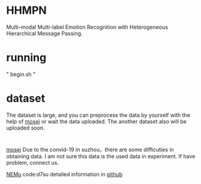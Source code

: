 # HHMPN
Multi-modal Multi-label Emotion Recognition with Heterogeneous Hierarchical Message Passing.
# running
" begin.sh "
# dataset
<!-- We will release the code and data soon, please wait patiently. -->
The dataset is large, and you can preprocess the data by yourself with the help of [mosei](https://github.com/A2Zadeh/CMU-MultimodalSDK)
or wait the data uploaded. The another dataset also will be uploaded soon.
#
[mosei](https://cloud.189.cn/t/MN3ueu7jeQrq)  Due to the convid-19 in suzhou，there are some difficuties in obtaining data. I am not sure this data is the used data in experiment. If have problem, connect us.

[NEMu](https://pan.baidu.com/s/1tHr--TFISUVz_SOLOjYTxg) code:d7su   detailed information in [github](https://github.com/MANLP-suda/Data-set)

